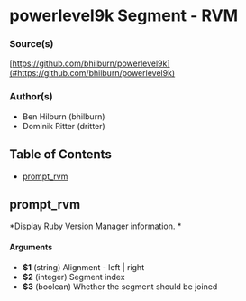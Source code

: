 # powerlevel9k Segment - RVM


### Source(s)

[https://github.com/bhilburn/powerlevel9k](#https://github.com/bhilburn/powerlevel9k)


### Author(s)

- Ben Hilburn (bhilburn)
- Dominik Ritter (dritter)


## Table of Contents

- [prompt_rvm](#prompt_rvm)

## prompt_rvm
*Display Ruby Version Manager information. *

#### Arguments

- **$1** (string) Alignment - left | right
- **$2** (integer) Segment index
- **$3** (boolean) Whether the segment should be joined


